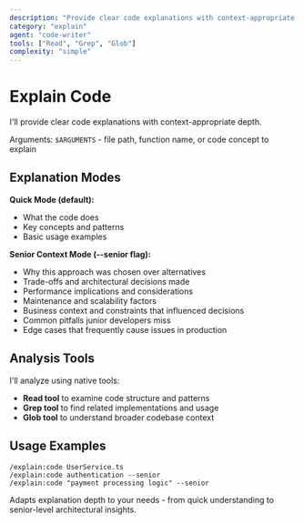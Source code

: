 ```yaml
---
description: "Provide clear code explanations with context-appropriate depth"
category: "explain"
agent: "code-writer"
tools: ["Read", "Grep", "Glob"]
complexity: "simple"
---
```


# Explain Code

I'll provide clear code explanations with context-appropriate depth.

Arguments: `$ARGUMENTS` - file path, function name, or code concept to explain

## Explanation Modes

**Quick Mode (default):**
- What the code does
- Key concepts and patterns
- Basic usage examples

**Senior Context Mode (--senior flag):**
- Why this approach was chosen over alternatives
- Trade-offs and architectural decisions made
- Performance implications and considerations
- Maintenance and scalability factors
- Business context and constraints that influenced decisions
- Common pitfalls junior developers miss
- Edge cases that frequently cause issues in production

## Analysis Tools

I'll analyze using native tools:
- **Read tool** to examine code structure and patterns
- **Grep tool** to find related implementations and usage
- **Glob tool** to understand broader codebase context

## Usage Examples

```
/explain:code UserService.ts
/explain:code authentication --senior
/explain:code "payment processing logic" --senior
```

Adapts explanation depth to your needs - from quick understanding to senior-level architectural insights.